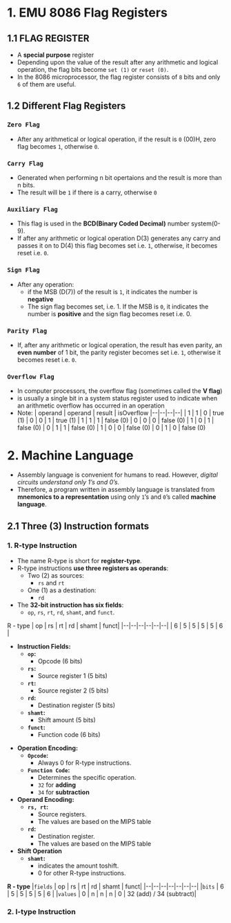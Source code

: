 # 1. EMU 8086 Flag Registers

## 1.1 FLAG REGISTER
- A **special purpose** register 
- Depending upon the value of the result after any arithmetic and logical operation, the flag bits become `set (1)` or `reset (0)`. 
- In the 8086 microprocessor, the flag register consists of `8` bits and only `6` of them are useful.


## 1.2 Different Flag Registers

### `Zero Flag`
- After any arithmetical or logical operation, if the result is `0` (00)H, zero flag becomes `1`, otherwise `0`.

### `Carry Flag`
- Generated when performing n bit opertaions and the result is more than n bits.
- The result will be `1` if there is a carry, otherwise `0`

### `Auxiliary Flag`
- This flag is used in the **BCD(Binary Coded Decimal)** number system(0-9). 
- If after any arithmetic or logical operation D(3) generates any carry and passes it on to D(4) this flag becomes set i.e. `1`, otherwise, it becomes reset i.e. `0`.

### `Sign Flag`
- After any operation:
  - if the MSB (D(7)) of the result is `1`, it indicates the number is **negative** 
  - The sign flag becomes set, i.e. 1. If the MSB is `0`, it indicates the number is **positive** and the sign flag becomes reset i.e. 0.

### `Parity Flag`
- If, after any arithmetic or logical operation, the result has even parity, an **even number** of 1 bit, the parity register becomes set i.e. `1`, otherwise it becomes reset i.e. `0`.

### `Overflow Flag`
- In computer processors, the overflow flag (sometimes called the **V flag**) 
- is usually a single bit in a system status register used to indicate when an arithmetic overflow has occurred in an operation
- Note:
    | operand | operand | result | isOverflow
    |--|--|--|--|
    | 1 | 1 | 0 | true (1) 
    | 0 | 0 | 1 | true (1)
    | 1 | 1 | 1 | false (0)
    | 0 | 0 | 0 | false (0)
    | 1 | 0 | 1 | false (0)
    | 0 | 1 | 1 | false (0)
    | 1 | 0 | 0 | false (0)
    | 0 | 1 | 0 | false (0)


# 2. Machine Language

 - Assembly language is convenient for humans to read. However, *digital
 circuits understand only 1’s and 0’s.* 
 - Therefore, a program written in assembly language is translated from **mnemonics to a representation** using only `1`’s and `0`’s called **machine language**.

## 2.1 Three (3) Instruction formats
### 1. R-type Instruction
-  The name R-type is short for **register-type**. 
-  R-type instructions **use three registers as operands**: 
   -  Two (2) as sources:
      -  `rs` and `rt`
   -  One (1) as a destination:
      -  `rd`
-  The **32-bit instruction has six fields**: 
   -  `op`, `rs`, `rt`, `rd`, `shamt`, and `funct`. 

R - type
| op | rs | rt | rd | shamt | funct|
|--|--|--|--|--|--|
| 6 | 5 | 5 | 5 | 5 | 6 |

- **Instruction Fields:**
    * **`op`:** 
      * Opcode (6 bits)
    * **`rs`:** 
      * Source register 1 (5 bits)
    * **`rt`:** 
      * Source register 2 (5 bits)
    * **`rd`:** 
      * Destination register (5 bits)
    * **`shamt`:** 
      * Shift amount (5 bits)
    * **`funct`:** 
      * Function code (6 bits)
* **Operation Encoding:**
    * **`Opcode`:** 
      * Always 0 for R-type instructions.
    * **`Function Code`:** 
      * Determines the specific operation.
      * `32` for **adding**
      * `34` for **subtraction** 
* **Operand Encoding:**
    * **`rs, rt`:** 
      * Source registers.
      * The values are based on the MIPS table
    * **`rd`:** 
      * Destination register.
      * The values are based on the MIPS table
* **Shift Operation**
  * **`shamt`:**
    *  indicates the amount toshift.
    * 0 for other R-type instructions.

**R - type**
|`fields` | op | rs | rt | rd | shamt | funct|
|--|--|--|--|--|--|--|
|`bits` | 6 | 5 | 5 | 5 | 5 | 6 |
|`values` | 0 | n | n | n | 0 | 32 (add) / 34 (subtract)|

### 2. I-type Instruction